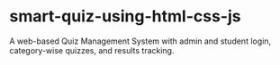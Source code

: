 # smart-quiz-using-html-css-js
A web-based Quiz Management System with admin and student login, category-wise quizzes, and results tracking.
